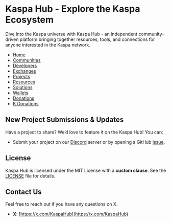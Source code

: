 # Kaspa Hub - Explore the Kaspa Ecosystem
Dive into the Kaspa universe with Kaspa Hub - an independent community-driven platform bringing together resources, tools, and connections for anyone interested in the Kaspa network.
- [Home](https://kaspahub.github.io/)
- [Communities](https://kaspahub.github.io/communities/)
- [Developers](https://kaspahub.github.io/developers/)
- [Exchanges](https://kaspahub.github.io/exchanges/)
- [Projects](https://kaspahub.github.io/ecosystem/)
- [Resources](https://kaspahub.github.io/resources/)
- [Solutions](https://kaspahub.github.io/solutions/)
- [Wallets](https://kaspahub.github.io/wallets/)
- [Donations](https://kaspahub.github.io/k/?wallet=kaspa:qpuj2l703xauvsk8z7n9repf79s590j3fh9u83m5yetfmt9k5km7zsp3mc3j5)
- [K Donations](https://kaspahub.github.io/donations/?handle=KaspaHub)

## New Project Submissions & Updates
Have a project to share? We’d love to feature it on the Kaspa Hub! You can:
- Submit your project on our [Discord](https://discord.gg/7umFvjcANE) server or by opening a GitHub [issue](https://github.com/KaspaHub/kaspahub.github.io/issues).

## License
Kaspa Hub is licensed under the MIT License with a **custom clause**. See the [LICENSE](LICENSE) file for details.

## Contact Us
Feel free to reach out if you have any questions on X.
- **X**: [https://x.com/KaspaHub](https://x.com/KaspaHub)
